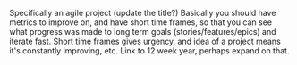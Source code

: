Specifically an agile project (update the title?) Basically you should have metrics to improve on, and have short time frames, so that you can see what progress was made to long term goals (stories/features/epics) and iterate fast. Short time frames gives urgency, and idea of a project means it's constantly improving, etc. Link to 12 week year, perhaps expand on that.
